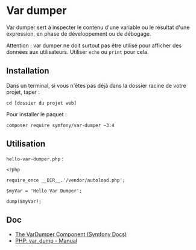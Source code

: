 # Var dumper

Var dumper sert à inspecter le contenu d'une variable ou le résultat d'une expression, en phase de développement ou de débogage.

Attention : var dumper ne doit surtout pas être utilisé pour afficher des données aux utilisateurs. Utiliser `echo` ou  `print` pour cela.

## Installation

Dans un terminal, si vous n'êtes pas déjà dans la dossier racine de votre projet, taper :

    cd [dossier du projet web]

Pour installer le paquet :

    composer require symfony/var-dumper ~3.4

## Utilisation

`hello-var-dumper.php` :

    <?php

    require_once __DIR__.'/vendor/autoload.php';

    $myVar = 'Hello Var Dumper';

    dump($myVar);

## Doc

- [The VarDumper Component (Symfony Docs)](https://symfony.com/doc/current/components/var_dumper.html)
- [PHP: var_dump - Manual](http://php.net/manual/fr/function.var-dump.php)
